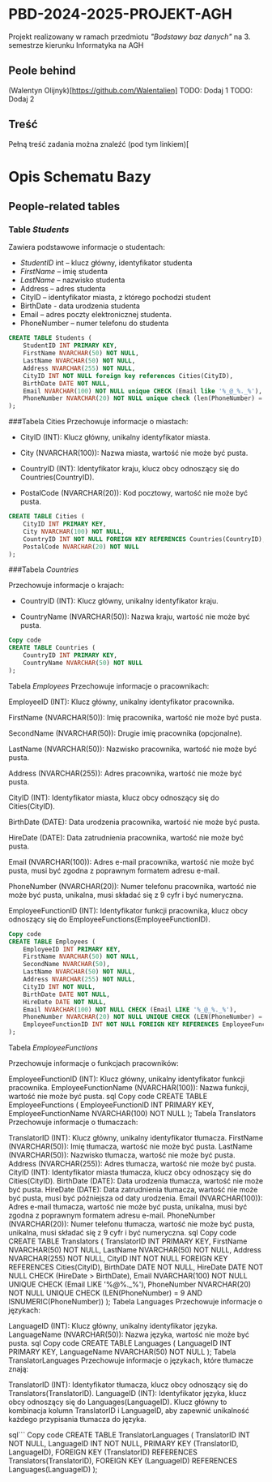 # PBD-2024-2025-PROJEKT-AGH
Projekt realizowany w ramach przedmiotu *"Bodstawy baz danych"* na 3. semestrze kierunku Informatyka na AGH

## Peole behind  <!-- (gwaizdka) -->
(Walentyn Olijnyk)[https://github.com/Walentalien]
TODO: Dodaj 1
TODO: Dodaj 2


## Treść
Pełną treść zadania można znaleźć (pod tym linkiem)[

# Opis Schematu Bazy
## People-related tables
### Table *Students*
Zawiera podstawowe informacje o studentach:
- *StudentID* int – klucz główny, identyfikator studenta
- *FirstName*  – imię studenta
- *LastName*  – nazwisko studenta
- Address – adres studenta
- CityID  – identyfikator miasta, z którego pochodzi student
- BirthDate - data urodzenia studenta
- Email   – adres poczty elektronicznej studenta.
- PhoneNumber  – numer telefonu do studenta
```sql
CREATE TABLE Students (
    StudentID INT PRIMARY KEY,
    FirstName NVARCHAR(50) NOT NULL,
    LastName NVARCHAR(50) NOT NULL,
    Address NVARCHAR(255) NOT NULL,
    CityID INT NOT NULL foreign key references Cities(CityID),
    BirthDate DATE NOT NULL,
    Email NVARCHAR(100) NOT NULL unique CHECK (Email like '%_@_%._%'),
    PhoneNumber NVARCHAR(20) NOT NULL unique check (len(PhoneNumber) = 9 and ISNUMERIC(PhoneNumber)),
);
```


###Tabela Cities
Przechowuje informacje o miastach:

- CityID (INT): Klucz główny, unikalny identyfikator miasta.

- City (NVARCHAR(100)): Nazwa miasta, wartość nie może być pusta.

- CountryID (INT): Identyfikator kraju, klucz obcy odnoszący się do Countries(CountryID).

- PostalCode (NVARCHAR(20)): Kod pocztowy, wartość nie może być pusta.

```sql
CREATE TABLE Cities (
    CityID INT PRIMARY KEY,
    City NVARCHAR(100) NOT NULL,
    CountryID INT NOT NULL FOREIGN KEY REFERENCES Countries(CountryID),
    PostalCode NVARCHAR(20) NOT NULL
);
```
###Tabela *Countries*

Przechowuje informacje o krajach:


- CountryID (INT): Klucz główny, unikalny identyfikator kraju.

- CountryName (NVARCHAR(50)): Nazwa kraju, wartość nie może być pusta.

```sql
Copy code
CREATE TABLE Countries (
    CountryID INT PRIMARY KEY,
    CountryName NVARCHAR(50) NOT NULL
);
```

Tabela *Employees*
Przechowuje informacje o pracownikach:


EmployeeID (INT): Klucz główny, unikalny identyfikator pracownika.

FirstName (NVARCHAR(50)): Imię pracownika, wartość nie może być pusta.

SecondName (NVARCHAR(50)): Drugie imię pracownika (opcjonalne).

LastName (NVARCHAR(50)): Nazwisko pracownika, wartość nie może być pusta.

Address (NVARCHAR(255)): Adres pracownika, wartość nie może być pusta.

CityID (INT): Identyfikator miasta, klucz obcy odnoszący się do Cities(CityID).

BirthDate (DATE): Data urodzenia pracownika, wartość nie może być pusta.

HireDate (DATE): Data zatrudnienia pracownika, wartość nie może być pusta.

Email (NVARCHAR(100)): Adres e-mail pracownika, wartość nie może być pusta, musi być zgodna z poprawnym formatem adresu e-mail.

PhoneNumber (NVARCHAR(20)): Numer telefonu pracownika, wartość nie może być pusta, unikalna, musi składać się z 9 cyfr i być numeryczna.

EmployeeFunctionID (INT): Identyfikator funkcji pracownika, klucz obcy odnoszący się do 
EmployeeFunctions(EmployeeFunctionID).

```sql
Copy code
CREATE TABLE Employees (
    EmployeeID INT PRIMARY KEY,
    FirstName NVARCHAR(50) NOT NULL,
    SecondName NVARCHAR(50),
    LastName NVARCHAR(50) NOT NULL,
    Address NVARCHAR(255) NOT NULL,
    CityID INT NOT NULL,
    BirthDate DATE NOT NULL,
    HireDate DATE NOT NULL,
    Email NVARCHAR(100) NOT NULL CHECK (Email LIKE '%_@_%._%'),
    PhoneNumber NVARCHAR(20) NOT NULL UNIQUE CHECK (LEN(PhoneNumber) = 9 AND ISNUMERIC(PhoneNumber)),
    EmployeeFunctionID INT NOT NULL FOREIGN KEY REFERENCES EmployeeFunctions(EmployeeFunctionID)
);
```

Tabela *EmployeeFunctions*

Przechowuje informacje o funkcjach pracowników:


EmployeeFunctionID (INT): Klucz główny, unikalny identyfikator funkcji pracownika.
EmployeeFunctionName (NVARCHAR(100)): Nazwa funkcji, wartość nie może być pusta.
sql
Copy code
CREATE TABLE EmployeeFunctions (
    EmployeeFunctionID INT PRIMARY KEY,
    EmployeeFunctionName NVARCHAR(100) NOT NULL
);
Tabela Translators
Przechowuje informacje o tłumaczach:

TranslatorID (INT): Klucz główny, unikalny identyfikator tłumacza.
FirstName (NVARCHAR(50)): Imię tłumacza, wartość nie może być pusta.
LastName (NVARCHAR(50)): Nazwisko tłumacza, wartość nie może być pusta.
Address (NVARCHAR(255)): Adres tłumacza, wartość nie może być pusta.
CityID (INT): Identyfikator miasta tłumacza, klucz obcy odnoszący się do Cities(CityID).
BirthDate (DATE): Data urodzenia tłumacza, wartość nie może być pusta.
HireDate (DATE): Data zatrudnienia tłumacza, wartość nie może być pusta, musi być późniejsza od daty urodzenia.
Email (NVARCHAR(100)): Adres e-mail tłumacza, wartość nie może być pusta, unikalna, musi być zgodna z poprawnym formatem adresu e-mail.
PhoneNumber (NVARCHAR(20)): Numer telefonu tłumacza, wartość nie może być pusta, unikalna, musi składać się z 9 cyfr i być numeryczna.
sql
Copy code
CREATE TABLE Translators (
    TranslatorID INT PRIMARY KEY,
    FirstName NVARCHAR(50) NOT NULL,
    LastName NVARCHAR(50) NOT NULL,
    Address NVARCHAR(255) NOT NULL,
    CityID INT NOT NULL FOREIGN KEY REFERENCES Cities(CityID),
    BirthDate DATE NOT NULL,
    HireDate DATE NOT NULL CHECK (HireDate > BirthDate),
    Email NVARCHAR(100) NOT NULL UNIQUE CHECK (Email LIKE '%_@_%._%'),
    PhoneNumber NVARCHAR(20) NOT NULL UNIQUE CHECK (LEN(PhoneNumber) = 9 AND ISNUMERIC(PhoneNumber))
);
Tabela Languages
Przechowuje informacje o językach:

LanguageID (INT): Klucz główny, unikalny identyfikator języka.
LanguageName (NVARCHAR(50)): Nazwa języka, wartość nie może być pusta.
sql
Copy code
CREATE TABLE Languages (
    LanguageID INT PRIMARY KEY,
    LanguageName NVARCHAR(50) NOT NULL
);
Tabela TranslatorLanguages
Przechowuje informacje o językach, które tłumacze znają:

TranslatorID (INT): Identyfikator tłumacza, klucz obcy odnoszący się do Translators(TranslatorID).
LanguageID (INT): Identyfikator języka, klucz obcy odnoszący się do Languages(LanguageID).
Klucz główny to kombinacja kolumn TranslatorID i LanguageID, aby zapewnić unikalność każdego przypisania tłumacza do języka.

sql```
Copy code
CREATE TABLE TranslatorLanguages ( 
    TranslatorID INT NOT NULL, 
    LanguageID INT NOT NULL, 
    PRIMARY KEY (TranslatorID, LanguageID), 
    FOREIGN KEY (TranslatorID) REFERENCES Translators(TranslatorID), 
    FOREIGN KEY (LanguageID) REFERENCES Languages(LanguageID) 
); 
```
